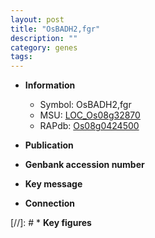 ```yaml
---
layout: post
title: "OsBADH2,fgr"
description: ""
category: genes
tags: 
---
```


* **Information**  
    + Symbol: OsBADH2,fgr  
    + MSU: [LOC_Os08g32870](http://rice.uga.edu/cgi-bin/ORF_infopage.cgi?orf=LOC_Os08g32870)  
    + RAPdb: [Os08g0424500](http://rapdb.dna.affrc.go.jp/viewer/gbrowse_details/irgsp1?name=Os08g0424500)  

* **Publication**  

* **Genbank accession number**  

* **Key message**  

* **Connection**  

[//]: # * **Key figures**  


